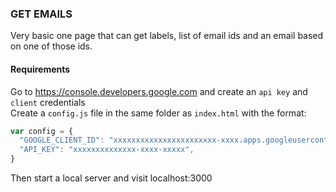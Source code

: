 ### GET EMAILS  


Very basic one page that can get labels, list of email ids and an email based on one of those ids. 



#### Requirements  
Go to https://console.developers.google.com and create an `api key` and `client` credentials   
Create a `config.js` file in the same folder as `index.html` with the format:  

```javascript  
var config = {
  "GOOGLE_CLIENT_ID": "xxxxxxxxxxxxxxxxxxxxxxx-xxxx.apps.googleusercontent.com",
  "API_KEY": "xxxxxxxxxxxxxx-xxxx-xxxxx",
}  
```  

Then start a local server and visit localhost:3000  
